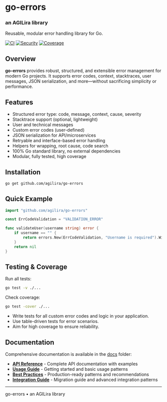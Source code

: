 # go-errors
### an AGILira library

Reusable, modular error handling library for Go.

[![CI](https://github.com/agilira/go-errors/actions/workflows/ci.yml/badge.svg)](https://github.com/agilira/go-errors/actions/workflows/ci.yml)
[![Security](https://img.shields.io/badge/Security-gosec-brightgreen)](https://github.com/agilira/go-errors/actions/workflows/ci.yml)
[![Coverage](https://img.shields.io/badge/coverage-100%25-brightgreen)](https://github.com/agilira/go-errors/actions/workflows/ci.yml)

## Overview
**go-errors** provides robust, structured, and extensible error management for modern Go projects. It supports error codes, context, stacktraces, user messages, JSON serialization, and more—without sacrificing simplicity or performance.

## Features
- Structured error type: code, message, context, cause, severity
- Stacktrace support (optional, lightweight)
- User and technical messages
- Custom error codes (user-defined)
- JSON serialization for API/microservices
- Retryable and interface-based error handling
- Helpers for wrapping, root cause, code search
- 100% Go standard library, no external dependencies
- Modular, fully tested, high coverage

## Installation
```sh
go get github.com/agilira/go-errors
```

## Quick Example
```go
import "github.com/agilira/go-errors"

const ErrCodeValidation = "VALIDATION_ERROR"

func validateUser(username string) error {
    if username == "" {
        return errors.New(ErrCodeValidation, "Username is required").WithUserMessage("Please enter a username.")
    }
    return nil
}
```

## Testing & Coverage
Run all tests:
```sh
go test -v ./...
```
Check coverage:
```sh
go test -cover ./...
```
- Write tests for all custom error codes and logic in your application.
- Use table-driven tests for error scenarios.
- Aim for high coverage to ensure reliability.

## Documentation

Comprehensive documentation is available in the [docs](./docs/) folder:

- **[API Reference](./docs/api.md)** - Complete API documentation with examples
- **[Usage Guide](./docs/usage.md)** - Getting started and basic usage patterns
- **[Best Practices](./docs/best-practices.md)** - Production-ready patterns and recommendations
- **[Integration Guide](./docs/integration.md)** - Migration guide and advanced integration patterns

---

go-errors • an AGILira library
